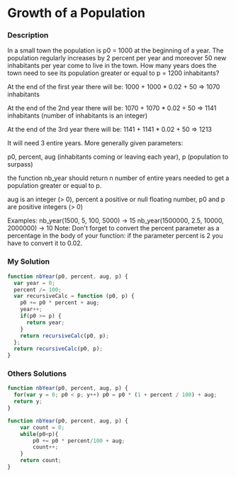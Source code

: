 # Growth of a Population

### Description

In a small town the population is p0 = 1000 at the beginning of a year. The population regularly increases by 2 percent per year and moreover 50 new inhabitants per year come to live in the town. How many years does the town need to see its population greater or equal to p = 1200 inhabitants?

At the end of the first year there will be:
1000 + 1000 * 0.02 + 50 => 1070 inhabitants

At the end of the 2nd year there will be:
1070 + 1070 * 0.02 + 50 => 1141 inhabitants (number of inhabitants is an integer)

At the end of the 3rd year there will be:
1141 + 1141 * 0.02 + 50 => 1213

It will need 3 entire years.
More generally given parameters:

p0, percent, aug (inhabitants coming or leaving each year), p (population to surpass)

the function nb_year should return n number of entire years needed to get a population greater or equal to p.

aug is an integer (> 0), percent a positive or null floating number, p0 and p are positive integers (> 0)

Examples:
nb_year(1500, 5, 100, 5000) -> 15
nb_year(1500000, 2.5, 10000, 2000000) -> 10
Note: Don't forget to convert the percent parameter as a percentage in the body of your function: if the parameter percent is 2 you have to convert it to 0.02.

### My Solution

```javascript
function nbYear(p0, percent, aug, p) {
  var year = 0;
  percent /= 100;
  var recursiveCalc = function (p0, p) {
    p0 += p0 * percent + aug;
    year++;
    if(p0 >= p) {
      return year;
    }
    return recursiveCalc(p0, p);
  };
  return recursiveCalc(p0, p);
}
```

### Others Solutions

```javascript
function nbYear(p0, percent, aug, p) {
  for(var y = 0; p0 < p; y++) p0 = p0 * (1 + percent / 100) + aug;
  return y;
}
```

```javascript
function nbYear(p0, percent, aug, p) {
    var count = 0;   
    while(p0<p){
        p0 += p0 * percent/100 + aug;
        count++;
    }
    return count;
}
```
